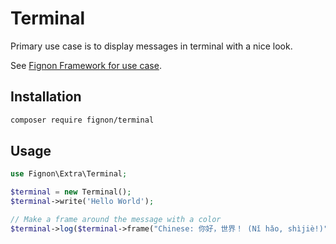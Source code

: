 # Terminal

Primary use case is to display messages in terminal with a nice look.

See [Fignon Framework for use case](https://github.com/FignonPhp/fignon).


## Installation

```bash
composer require fignon/terminal
```

## Usage

```php
use Fignon\Extra\Terminal;

$terminal = new Terminal();
$terminal->write('Hello World');

// Make a frame around the message with a color
$terminal->log($terminal->frame("Chinese: 你好，世界！ (Nǐ hǎo, shìjiè!)"), 'cyan', ['bold']);
```